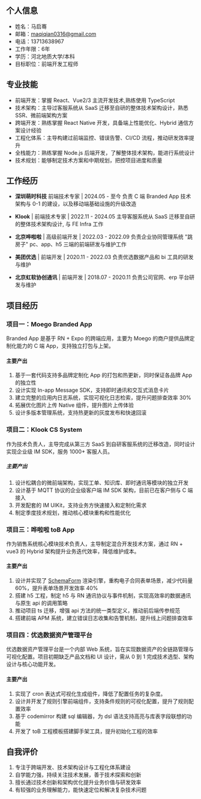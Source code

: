 ## 个人信息

- 姓名：马启骞
- 邮箱：<maqiqian0316@gmail.com>
- 电话：13713638967
- 工作年限：6年
- 学历：河北地质大学/本科
- 目标职位：前端开发工程师

## 专业技能

- 前端开发：掌握 React、Vue2/3 主流开发技术,熟练使用 TypeScript
- 技术架构：主导过客服系统从 SaaS 迁移至自研的整体技术架构设计，熟悉 SSR、微前端架构方案
- 跨端开发：熟练掌握 React Native 开发，具备端上性能优化、Hybrid 通信方案设计经验
- 工程化体系：主导构建过前端监控、错误告警、CI/CD 流程，推动研发效率提升
- 全栈能力：熟练掌握 Node.js 后端开发，了解整体技术架构，能进行系统设计
- 技术规划：能够制定技术方案和中期规划，把控项目进度和质量

## 工作经历

- **深圳萌时科技** 前端技术专家 | 2024.05 - 至今
负责 C 端 Branded App 技术架构与 0-1 的建设，以及移动端基础设施的升级改造

- **Klook** | 前端技术专家 | 2022.11 - 2024.05
主导客服系统从 SaaS 迁移至自研的整体技术架构设计, 与 FE Infra 工作

- **北京哗啦啦** | 高级前端开发 | 2022.03 - 2022.09
负责企业协同管理系统 "跳房子" pc、app、h5 三端的前端研发与维护工作

- **美团优选** | 前端开发 | 2020.11 - 2022.03
负责优选数据产品和 bi 工具的研发与维护

- **北京虹软协创通讯** | 前端开发 | 2018.07 - 2020.11
负责公司官网、erp 平台研发与维护

## 项目经历

### 项目一：Moego Branded App

Branded App 是基于 RN + Expo 的跨端应用，主要为 Moego 的商户提供品牌定制化能力的 C 端 App，支持独立打包与上架。

#### 主要产出
1. 基于一套代码支持多品牌定制化 App 的打包和热更新，同时保证各品牌 App 的独立性
2. 设计实现 In-app Message SDK，支持即时通讯和交互式消息卡片
3. 建立完整的应用内日志系统，实现可视化日志检索，提升问题排查效率 30%
4. 拓展优化图片上传 Native 组件，提升图片上传体验
5. 设计多版本管理系统，支持热更新的灰度发布和快速回滚

### 项目二：Klook CS System

作为技术负责人，主导完成从第三方 SaaS 到自研客服系统的迁移改造，同时设计实现企业级 IM SDK，服务 1000+ 客服人员。
  
##### 主要产出

1. 设计松耦合的微前端架构，实现工单、知识库、即时通讯等模块的独立开发
2. 设计基于 MQTT 协议的企业级客户端 IM SDK 架构，目前已在客户侧与 C 端接入
3. 开发配套的 IM UIKit，支持业务方快速接入和定制化需求
4. 制定季度技术规划，推动核心模块重构和性能优化

### 项目三：哗啦啦 toB App

作为销售系统核心模块技术负责人，主导制定混合开发技术方案，通过 RN + vue3 的 Hybrid 架构提升业务迭代效率，降低维护成本。

#### 主要产出
1. 设计并实现了 [SchemaForm](https://muluk-m.github.io/schema-form/guide/start.html) 渲染引擎，重构电子合同表单场景，减少代码量 60%，提升表单场景开发效率 40%
2. 搭建 h5 工程，制定 h5 与 RN 通讯协议与事件机制，实现高效率的数据通讯与原生 api 的调用策略
3. 推动项目 ts 迁移，增强 api 方法的统一类型定义，推动前后端传参规范
4. 搭建前端 APM 系统，建立错误日志收集和告警机制，提升线上问题排查效率

### 项目四：优选数据资产管理平台

优选数据资产管理平台是一个内部 Web 系统，旨在实现数据资产的全链路管理与可视化配置。项目初期缺乏产品文档和 UI 设计，需从 0 到 1 完成技术选型、架构设计与核心功能开发。

#### 主要产出
1. 实现了 cron 表达式可视化生成组件，降低了配置任务的复杂度。
2. 设计并开发了规则引擎前端组件，支持条件规则的可视化配置，提升了规则配置效率
2. 基于 codemirror 构建 sql 编辑器，为 dsl 语法支持高亮与库表字段联想的功能
4. 开发了 toB 工程模板搭建脚手架工具，提升初始化工程的效率

## 自我评价
1. 专注于跨端开发、技术架构设计与工程化体系建设 
2. 自学能力强，持续关注技术发展，善于技术探索和创新 
3. 擅长通过技术创新和架构优化提升业务价值与研发效率
4. 有较强的业务理解能力，能快速定位和解决复杂技术问题
